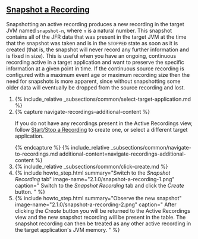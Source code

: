 ## [Snapshot a Recording](#snapshot-a-recording)
Snapshotting an active recording produces a new recording in the target JVM
named `snapshot-n`, where `n` is a natural number. This snapshot contains all of
the JFR data that was present in the target JVM at the time that the snapshot
was taken and is in the `STOPPED` state as soon as it is created (that is, the
snapshot will never record any further information and is fixed in size).
This is useful when you have an ongoing, continuous recording active in a
target application and want to preserve the specific information at a given
point in time. If the continuous source recording is configured with a maximum
event age or maximum recording size then the need for snapshots is more
apparent, since without snapshotting some older data will eventually be dropped
from the source recording and lost.

<ol>
  <li>
    {% include_relative _subsections/common/select-target-application.md %}
  </li>
  <li>
    {% capture navigate-recordings-additional-content %}
      <p>
        If you do not have any recordings present in the Active Recordings
        view, follow
        <a href="{{ page.url }}#startstop-a-recording">Start/Stop a Recording</a>
        to create one, or select a different target application.
      </p>
    {% endcapture %}
    {% include_relative _subsections/common/navigate-to-recordings.md additional-content=navigate-recordings-additional-content %}
  </li>
  <li>
    {% include_relative _subsections/common/click-create.md %}
  </li>
  <li>
    {% include howto_step.html
      summary="Switch to the <i>Snapshot Recording</i> tab"
      image-name="2.1.0/snapshot-a-recording-1.png"
      caption="
        Switch to the <i>Snapshot Recording</i> tab and click the <i>Create</i>
        button.
      "
    %}
  </li>
  <li>
    {% include howto_step.html
      summary="Observe the new snapshot"
      image-name="2.1.0/snapshot-a-recording-2.png"
      caption="
        After clicking the <i>Create</i> button you will be returned to the
        Active Recordings view and the new snapshot recording will be present
        in the table. The snapshot recording can then be treated as any other
        active recording in the target application's JVM memory.
      "
    %}
  </li>
</ol>
